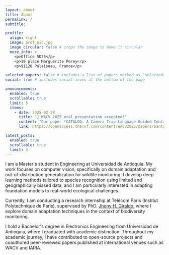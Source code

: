 ```yaml
---
layout: about
title: About
permalink: /
subtitle:

profile:
  align: right
  image: prof_pic.jpg
  image_circular: false # crops the image to make it circular
  more_info: >
    <p>Office 5D25</p>
    <p>19 place Marguerite Perey</p>
    <p>91120 Palaiseau, France</p>

selected_papers: false # includes a list of papers marked as "selected={true}"
social: true # includes social icons at the bottom of the page

announcements:
  enabled: true
  scrollable: true
  limit: 5
  items:
    - date: 2025-02-28
      title: "🎤 WACV 2025 oral presentation accepted!"
      content: "Our paper *CATALOG: A Camera Trap Language-Guided Contrastive Learning Model* was accepted as an **oral presentation** at WACV 2025 (top 8%)."
      link: https://openaccess.thecvf.com/content/WACV2025/papers/Santamaria_CATALOG_A_Camera_Trap_Language-Guided_Contrastive_Learning_Model_WACV_2025_paper.pdf

latest_posts:
  enabled: true
  scrollable: true
  limit: 3
---
```


I am a Master's student in Engineering at Universidad de Antioquia. My work focuses on computer vision, specifically on domain adaptation and out-of-distribution generalization for wildlife monitoring. I develop deep learning methods tailored to species recognition using limited and geographically biased data, and I am particularly interested in adapting foundation models to real-world ecological challenges.

Currently, I am conducting a research internship at Télécom Paris (Institut Polytechnique de Paris), supervised by PhD. [Jhony H. Giraldo](https://jhonygiraldo.github.io/), where I explore domain adaptation techniques in the context of biodiversity monitoring.

I hold a Bachelor's degree in Electronics Engineering from Universidad de Antioquia, where I graduated with academic distinction. Throughout my academic journey, I have contributed to open-source projects and coauthored peer-reviewed papers published at international venues such as WACV and IARIA.
